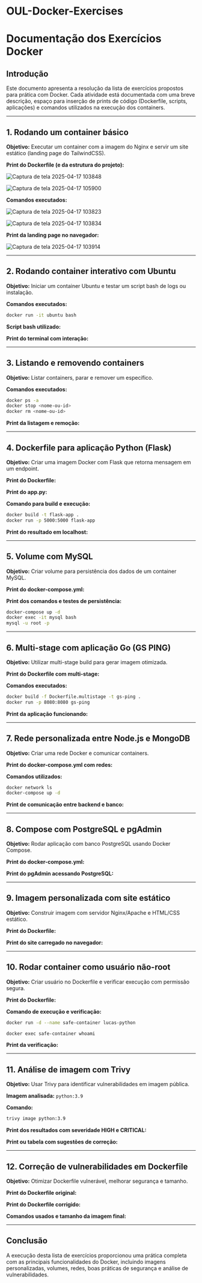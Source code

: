 # OUL-Docker-Exercises


# Documentação dos Exercícios Docker

## Introdução

Este documento apresenta a resolução da lista de exercícios propostos para prática com Docker. Cada atividade está documentada com uma breve descrição, espaço para inserção de prints de código (Dockerfile, scripts, aplicações) e comandos utilizados na execução dos containers.

---

## 1. Rodando um container básico

**Objetivo:** Executar um container com a imagem do Nginx e servir um site estático (landing page do TailwindCSS).

**Print do Dockerfile (e da estrutura do projeto):**

![Captura de tela 2025-04-17 103848](https://github.com/user-attachments/assets/760be4b7-1f05-4ebc-83f8-756c3400cc53)

![Captura de tela 2025-04-17 105900](https://github.com/user-attachments/assets/573e8f81-321b-4e28-9885-1ce20a6a0bff)


**Comandos executados:**

![Captura de tela 2025-04-17 103823](https://github.com/user-attachments/assets/7658147c-51fd-43b4-860c-cd44784bceb7)

![Captura de tela 2025-04-17 103834](https://github.com/user-attachments/assets/8bec355f-0213-47b6-bb8a-65d0eb63bf01)


**Print da landing page no navegador:**

![Captura de tela 2025-04-17 103914](https://github.com/user-attachments/assets/a0f4cdbe-ac2f-4095-b8ec-655abe99ea6b)

---

## 2. Rodando container interativo com Ubuntu

**Objetivo:** Iniciar um container Ubuntu e testar um script bash de logs ou instalação.

**Comandos executados:**
```bash
docker run -it ubuntu bash
```

**Script bash utilizado:**

**Print do terminal com interação:**

---

## 3. Listando e removendo containers

**Objetivo:** Listar containers, parar e remover um específico.

**Comandos executados:**
```bash
docker ps -a
docker stop <nome-ou-id>
docker rm <nome-ou-id>
```

**Print da listagem e remoção:**

---

## 4. Dockerfile para aplicação Python (Flask)

**Objetivo:** Criar uma imagem Docker com Flask que retorna mensagem em um endpoint.

**Print do Dockerfile:**

**Print do app.py:**

**Comando para build e execução:**
```bash
docker build -t flask-app .
docker run -p 5000:5000 flask-app
```

**Print do resultado em localhost:**

---

## 5. Volume com MySQL

**Objetivo:** Criar volume para persistência dos dados de um container MySQL.

**Print do docker-compose.yml:**

**Print dos comandos e testes de persistência:**
```bash
docker-compose up -d
docker exec -it mysql bash
mysql -u root -p
```

---

## 6. Multi-stage com aplicação Go (GS PING)

**Objetivo:** Utilizar multi-stage build para gerar imagem otimizada.

**Print do Dockerfile com multi-stage:**

**Comandos executados:**
```bash
docker build -f Dockerfile.multistage -t gs-ping .
docker run -p 8080:8080 gs-ping
```

**Print da aplicação funcionando:**

---

## 7. Rede personalizada entre Node.js e MongoDB

**Objetivo:** Criar uma rede Docker e comunicar containers.

**Print do docker-compose.yml com redes:**

**Comandos utilizados:**
```bash
docker network ls
docker-compose up -d
```

**Print de comunicação entre backend e banco:**

---

## 8. Compose com PostgreSQL e pgAdmin

**Objetivo:** Rodar aplicação com banco PostgreSQL usando Docker Compose.

**Print do docker-compose.yml:**

**Print do pgAdmin acessando PostgreSQL:**

---

## 9. Imagem personalizada com site estático

**Objetivo:** Construir imagem com servidor Nginx/Apache e HTML/CSS estático.

**Print do Dockerfile:**

**Print do site carregado no navegador:**

---

## 10. Rodar container como usuário não-root

**Objetivo:** Criar usuário no Dockerfile e verificar execução com permissão segura.

**Print do Dockerfile:**

**Comando de execução e verificação:**
```bash
docker run -d --name safe-container lucas-python

docker exec safe-container whoami
```

**Print da verificação:**

---

## 11. Análise de imagem com Trivy

**Objetivo:** Usar Trivy para identificar vulnerabilidades em imagem pública.

**Imagem analisada:** `python:3.9`

**Comando:**
```bash
trivy image python:3.9
```

**Print dos resultados com severidade HIGH e CRITICAL:**

**Print ou tabela com sugestões de correção:**

---

## 12. Correção de vulnerabilidades em Dockerfile

**Objetivo:** Otimizar Dockerfile vulnerável, melhorar segurança e tamanho.

**Print do Dockerfile original:**

**Print do Dockerfile corrigido:**

**Comandos usados e tamanho da imagem final:**

---

## Conclusão

A execução desta lista de exercícios proporcionou uma prática completa com as principais funcionalidades do Docker, incluindo imagens personalizadas, volumes, redes, boas práticas de segurança e análise de vulnerabilidades.


